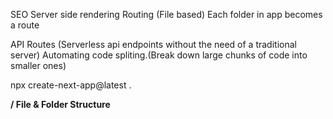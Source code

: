 SEO
Server side rendering
Routing (File based)
	Each folder in app becomes a route
	
API Routes (Serverless api endpoints without the need of a traditional server)
Automating code spliting.(Break down large chunks of code into smaller ones)

npx create-next-app@latest .

**/ File & Folder Structure**


